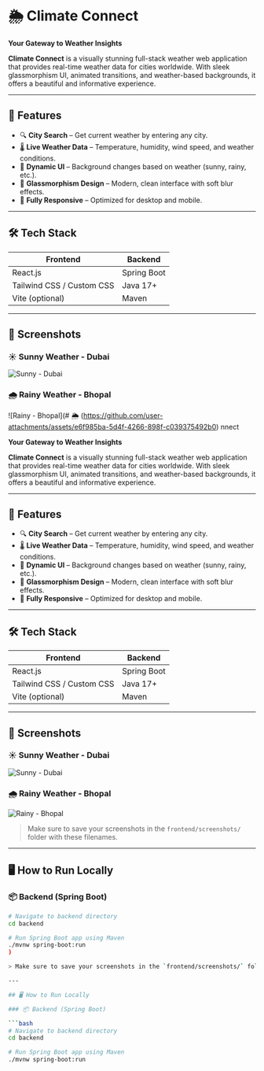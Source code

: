 # 🌦️ Climate Connect

**Your Gateway to Weather Insights**

**Climate Connect** is a visually stunning full-stack weather web application that provides real-time weather data for cities worldwide. With sleek glassmorphism UI, animated transitions, and weather-based backgrounds, it offers a beautiful and informative experience.

---

## 🚀 Features

- 🔍 **City Search** – Get current weather by entering any city.
- 🌡️ **Live Weather Data** – Temperature, humidity, wind speed, and weather conditions.
- 🎨 **Dynamic UI** – Background changes based on weather (sunny, rainy, etc.).
- 💎 **Glassmorphism Design** – Modern, clean interface with soft blur effects.
- 📱 **Fully Responsive** – Optimized for desktop and mobile.

---

## 🛠️ Tech Stack

| Frontend        | Backend         |
|----------------|-----------------|
| React.js        | Spring Boot     |
| Tailwind CSS / Custom CSS | Java 17+        |
| Vite (optional) | Maven           |

---

## 📸 Screenshots

### ☀️ Sunny Weather - Dubai
![Sunny - Dubai](https://github.com/user-attachments/assets/e298c750-6733-4a85-990c-7245f369f3e1)


### 🌧️ Rainy Weather - Bhopal
![Rainy - Bhopal](# 🌦️ (https://github.com/user-attachments/assets/e6f985ba-5d4f-4266-898f-c039375492b0)
nnect 

**Your Gateway to Weather Insights**

**Climate Connect** is a visually stunning full-stack weather web application that provides real-time weather data for cities worldwide. With sleek glassmorphism UI, animated transitions, and weather-based backgrounds, it offers a beautiful and informative experience.

---

## 🚀 Features

- 🔍 **City Search** – Get current weather by entering any city.
- 🌡️ **Live Weather Data** – Temperature, humidity, wind speed, and weather conditions.
- 🎨 **Dynamic UI** – Background changes based on weather (sunny, rainy, etc.).
- 💎 **Glassmorphism Design** – Modern, clean interface with soft blur effects.
- 📱 **Fully Responsive** – Optimized for desktop and mobile.

---

## 🛠️ Tech Stack

| Frontend        | Backend         |
|----------------|-----------------|
| React.js        | Spring Boot     |
| Tailwind CSS / Custom CSS | Java 17+        |
| Vite (optional) | Maven           |

---

## 📸 Screenshots

### ☀️ Sunny Weather - Dubai
![Sunny - Dubai](![image](https://github.com/user-attachments/assets/c6882894-4395-451e-bc38-8334aeb7a73f)
)

### 🌧️ Rainy Weather - Bhopal
![Rainy - Bhopal](![image](https://github.com/user-attachments/assets/9d586444-0ec2-4a6e-b25b-c98c43950e72)
)

> Make sure to save your screenshots in the `frontend/screenshots/` folder with these filenames.

---

## 🖥️ How to Run Locally

### 📦 Backend (Spring Boot)

```bash
# Navigate to backend directory
cd backend

# Run Spring Boot app using Maven
./mvnw spring-boot:run
)

> Make sure to save your screenshots in the `frontend/screenshots/` folder with these filenames.

---

## 🖥️ How to Run Locally

### 📦 Backend (Spring Boot)

```bash
# Navigate to backend directory
cd backend

# Run Spring Boot app using Maven
./mvnw spring-boot:run
